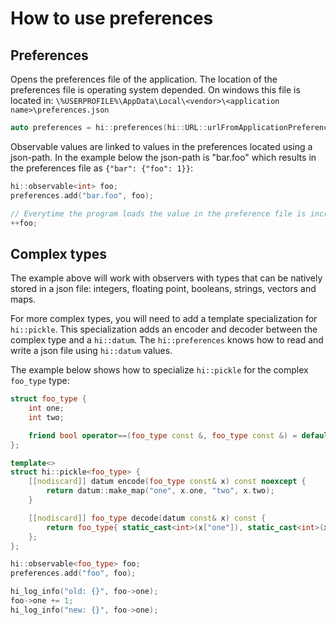 How to use preferences
======================

Preferences
-----------

Opens the preferences file of the application.
The location of the preferences file is operating system depended. On
windows this file is located in:
`\%USERPROFILE%\AppData\Local\<vendor>\<application name>\preferences.json`

```cpp
auto preferences = hi::preferences(hi::URL::urlFromApplicationPreferencesFile());
```

Observable values are linked to values in the preferences located using a json-path.
In the example below the json-path is "bar.foo" which results in the preferences file as
`{"bar": {"foo": 1}}`:

```cpp
hi::observable<int> foo;
preferences.add("bar.foo", foo);

// Everytime the program loads the value in the preference file is incremented.
++foo;
```

Complex types
-------------

The example above will work with observers with types that can be natively
stored in a json file: integers, floating point, booleans, strings, vectors and maps.

For more complex types, you will need to add a template specialization for `hi::pickle`.
This specialization adds an encoder and decoder between the complex type and a `hi::datum`.
The `hi::preferences` knows how to read and write a json file using `hi::datum` values.

The example below shows how to specialize `hi::pickle` for the complex `foo_type` type:

```cpp
struct foo_type {
    int one;
    int two;

    friend bool operator==(foo_type const &, foo_type const &) = default;
};

template<>
struct hi::pickle<foo_type> {
    [[nodiscard]] datum encode(foo_type const& x) const noexcept {
        return datum::make_map("one", x.one, "two", x.two);
    }

    [[nodiscard]] foo_type decode(datum const& x) const {
        return foo_type{ static_cast<int>(x["one"]), static_cast<int>(x["two"]) };
    };
};

hi::observable<foo_type> foo;
preferences.add("foo", foo);

hi_log_info("old: {}", foo->one);
foo->one += 1;
hi_log_info("new: {}", foo->one);
```
